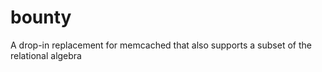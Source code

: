 bounty
======

A drop-in replacement for memcached that also supports a subset of the relational algebra
